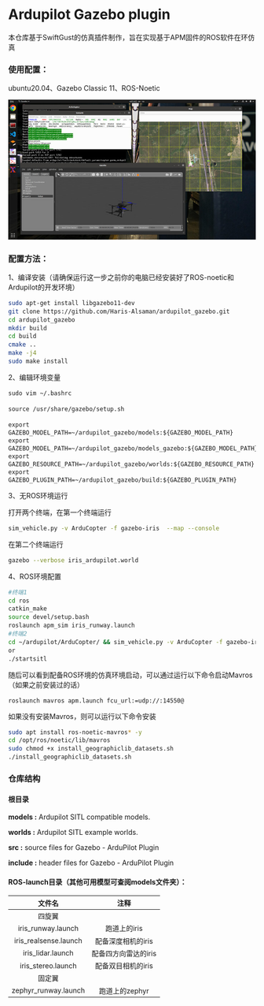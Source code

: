 # Ardupilot Gazebo plugin

本仓库基于SwiftGust的仿真插件制作，旨在实现基于APM固件的ROS软件在环仿真

### 使用配置：

ubuntu20.04、Gazebo Classic 11、ROS-Noetic

![log seeking](demo.jpeg "Logo Title Text 1")

### 配置方法：

1、编译安装（请确保运行这一步之前你的电脑已经安装好了ROS-noetic和Ardupilot的开发环境）

```bash
sudo apt-get install libgazebo11-dev	
git clone https://github.com/Haris-Alsaman/ardupilot_gazebo.git
cd ardupilot_gazebo
mkdir build
cd build
cmake ..
make -j4
sudo make install
```

2、编辑环境变量

```
sudo vim ~/.bashrc

source /usr/share/gazebo/setup.sh

export GAZEBO_MODEL_PATH=~/ardupilot_gazebo/models:${GAZEBO_MODEL_PATH}
export GAZEBO_MODEL_PATH=~/ardupilot_gazebo/models_gazebo:${GAZEBO_MODEL_PATH}
export GAZEBO_RESOURCE_PATH=~/ardupilot_gazebo/worlds:${GAZEBO_RESOURCE_PATH}
export GAZEBO_PLUGIN_PATH=~/ardupilot_gazebo/build:${GAZEBO_PLUGIN_PATH}
```

3、无ROS环境运行

打开两个终端，在第一个终端运行

```bash
sim_vehicle.py -v ArduCopter -f gazebo-iris  --map --console
```

在第二个终端运行

```bash
gazebo --verbose iris_ardupilot.world
```

4、ROS环境配置

```bash
#终端1
cd ros
catkin_make
source devel/setup.bash
roslaunch apm_sim iris_runway.launch
#终端2
cd ~/ardupilot/ArduCopter/ && sim_vehicle.py -v ArduCopter -f gazebo-iris --console
or
./startsitl
```

随后可以看到配备ROS环境的仿真环境启动，可以通过运行以下命令启动Mavros（如果之前安装过的话）

```
roslaunch mavros apm.launch fcu_url:=udp://:14550@
```

如果没有安装Mavros，则可以运行以下命令安装

```bash
sudo apt install ros-noetic-mavros* -y 
cd /opt/ros/noetic/lib/mavros
sudo chmod +x install_geographiclib_datasets.sh
./install_geographiclib_datasets.sh
```

### 仓库结构

#### 根目录

**models :** Ardupilot SITL compatible models.

**worlds :** Ardupilot SITL example worlds.

**src :** source files for Gazebo - ArduPilot Plugin

**include :** header files for Gazebo - ArduPilot Plugin

#### ROS-launch目录（其他可用模型可查阅models文件夹）：

|        文件名         |         注释         |
| :-------------------: | :------------------: |
|        四旋翼         |                      |
|  iris_runway.launch   |     跑道上的iris     |
| iris_realsense.launch |  配备深度相机的iris  |
|   iris_lidar.launch   | 配备四方向雷达的iris |
|  iris_stereo.launch   |  配备双目相机的iris  |
|        固定翼         |                      |
| zephyr_runway.launch  |    跑道上的zephyr    |

